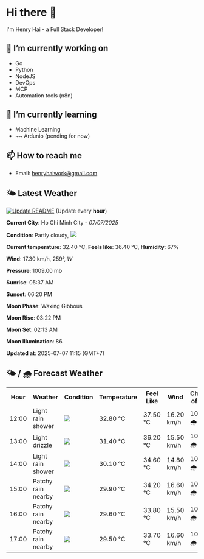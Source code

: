 # Hi there 👋

I'm Henry Hai - a Full Stack Developer!

## 🔭 I’m currently working on

- Go
- Python
- NodeJS
- DevOps
- MCP
- Automation tools (n8n)

## 🌱 I’m currently learning

- Machine Learning
- ~~ Ardunio (pending for now)

## 📫 How to reach me

- Email: <henryhaiwork@gmail.com>

## 🌤️ Latest Weather
[![Update README](https://github.com/henry0hai/henry0hai/actions/workflows/udpateReadme.yml/badge.svg)](https://github.com/henry0hai/henry0hai/actions/workflows/udpateReadme.yml)
(Update every **hour**)
<!-- CURRENT_WEATHER:START -->
**Current City**: Ho Chi Minh City - *07/07/2025*

**Condition**: Partly cloudy, <img src="https://cdn.weatherapi.com/weather/64x64/day/116.png"/>

**Current temperature**: 32.40 °C, **Feels like**: 36.40 °C, **Humidity**: 67%

**Wind**: 17.30 km/h, 259°, *W*

**Pressure**: 1009.00 mb

**Sunrise**: 05:37 AM

**Sunset**: 06:20 PM

**Moon Phase**: Waxing Gibbous

**Moon Rise**: 03:22 PM

**Moon Set**: 02:13 AM

**Moon Illumination**: 86

**Updated at**: 2025-07-07 11:15 (GMT+7)<!-- CURRENT_WEATHER:END -->

## 🌤️ / 🌧️ Forecast Weather
<!-- FORECAST_WEATHER:START -->
<table>
		<tr>
			<th>Hour</th>
			<th>Weather</th>
			<th>Condition</th>
			<th>Temperature</th>
			<th>Feel Like</th>
			<th>Wind</th>
			<th>Chance of Rain</th>
		</tr>
				<tr>
					<td>12:00</td>
					<td>Light rain shower</td>
					<td><img src='https://cdn.weatherapi.com/weather/64x64/day/353.png'/></td>
					<td>32.80 °C</td>
					<td>37.50 °C</td>
					<td>16.20 km/h</td>
					<td>100 % 🌧️</td>
				</tr>
				<tr>
					<td>13:00</td>
					<td>Light drizzle</td>
					<td><img src='https://cdn.weatherapi.com/weather/64x64/day/266.png'/></td>
					<td>31.40 °C</td>
					<td>36.20 °C</td>
					<td>15.50 km/h</td>
					<td>100 % 🌧️</td>
				</tr>
				<tr>
					<td>14:00</td>
					<td>Light rain shower</td>
					<td><img src='https://cdn.weatherapi.com/weather/64x64/day/353.png'/></td>
					<td>30.10 °C</td>
					<td>34.60 °C</td>
					<td>14.80 km/h</td>
					<td>100 % 🌧️</td>
				</tr>
				<tr>
					<td>15:00</td>
					<td>Patchy rain nearby</td>
					<td><img src='https://cdn.weatherapi.com/weather/64x64/day/176.png'/></td>
					<td>29.90 °C</td>
					<td>34.20 °C</td>
					<td>16.60 km/h</td>
					<td>100 % 🌧️</td>
				</tr>
				<tr>
					<td>16:00</td>
					<td>Patchy rain nearby</td>
					<td><img src='https://cdn.weatherapi.com/weather/64x64/day/176.png'/></td>
					<td>29.60 °C</td>
					<td>33.80 °C</td>
					<td>15.50 km/h</td>
					<td>100 % 🌧️</td>
				</tr>
				<tr>
					<td>17:00</td>
					<td>Patchy rain nearby</td>
					<td><img src='https://cdn.weatherapi.com/weather/64x64/day/176.png'/></td>
					<td>29.50 °C</td>
					<td>33.70 °C</td>
					<td>16.60 km/h</td>
					<td>100 % 🌧️</td>
				</tr>
</table>
<!-- FORECAST_WEATHER:END -->
